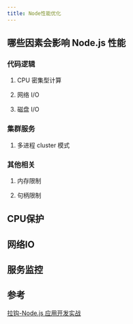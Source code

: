 ```yaml
---
title: Node性能优化
---
```


## 哪些因素会影响 Node.js 性能

### 代码逻辑

1. CPU 密集型计算


2. 网络 I/O




3. 磁盘 I/O



### 集群服务

1. 多进程 cluster 模式


### 其他相关

1. 内存限制

2. 句柄限制





## CPU保护

## 网络IO

## 服务监控


## 参考

[拉钩-Node.js 应用开发实战](https://kaiwu.lagou.com/course/courseInfo.htm?courseId=694#/detail/pc?id=6789)





